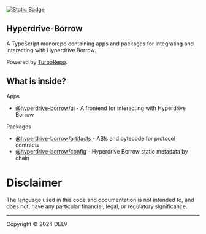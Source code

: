 <!-- [![License](https://img.shields.io/badge/License-AGPL%203.0-blue.svg)](https://github.com/delvtech/hyperdrive-frontend/blob/master/LICENSE) -->

[![Static Badge](https://img.shields.io/badge/DELV-Terms%20Of%20Service-orange)](https://delv-public.s3.us-east-2.amazonaws.com/delv-terms-of-service.pdf)

## Hyperdrive-Borrow

A TypeScript monorepo containing apps and packages for integrating and
interacting with Hyperdrive Borrow.

Powered by [TurboRepo](https://turbo.build).

## What is inside?

Apps

- [@hyperdrive-borrow/ui](apps/hyperdrive-trading/) - A frontend for interacting with Hyperdrive Borrow

Packages

- [@hyperdrive-borrow/artifacts](packages/artifacts/) - ABIs and bytecode for protocol contracts
- [@hyperdrive-borrow/config](packages/config/) - Hyperdrive Borrow static metadata by chain

<!-- ### Creating a release

This repo uses [changesets](https://github.com/changesets/changesets) to manage
versioning and changelogs. This means you shouldn't need to manually change of
the internal package versions.

Before opening a PR, run `yarn changeset` and follow the prompts to describe the
changes you've made. This will create a changeset file that should be committed.

As changesets are committed to the `main` branch, the [changesets github
action](https://github.com/changesets/action) in the release workflow will
automatically keep track of the pending `package.json` and `CHANGELOG.md`
updates in an open PR titled `chore: version packages`.

Once this PR is merged, the release workflow will be triggered, creating new
tags and github releases, and publishing the updated packages to NPM. **These
PRs should be carefully reviewed!** -->

# Disclaimer

The language used in this code and documentation is not intended to, and does not, have any particular financial, legal, or regulatory significance.

---

Copyright © 2024 DELV

<!-- Licensed under the GNU Affero General Public License Version 3.0 (the "OSS License").

By accessing or using this code, you signify that you have read, understand and agree to be bound by and to comply with the [OSS License](https://www.gnu.org/licenses/gpl-3.0.html) and [DELV's Terms of Service](https://delv-public.s3.us-east-2.amazonaws.com/delv-terms-of-service.pdf). If you do not agree to those terms, you are prohibited from accessing or using this code.

Unless required by applicable law or agreed to in writing, software distributed under the OSS License is distributed on an "AS IS" BASIS, WITHOUT WARRANTIES OR CONDITIONS OF ANY KIND, either express or implied. See the OSS License and the DELV Terms of Service for the specific language governing permissions and limitations. -->
